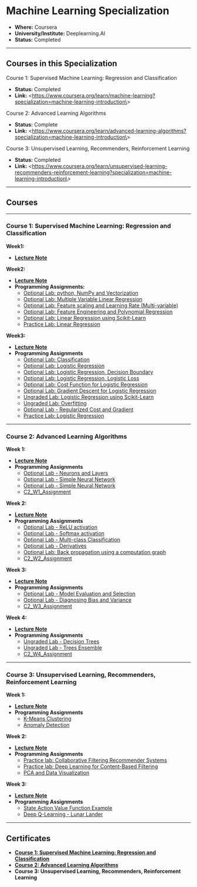 # Machine Learning Specialization

* **Where:** Coursera
* **University/Institute:** Deeplearning.AI
* **Status:** Completed

---

## Courses in this Specialization

Course 1: Supervised Machine Learning: Regression and Classification

* **Status:** Completed
* **Link:** \<<https://www.coursera.org/learn/machine-learning?specialization=machine-learning-introduction\>>

Course 2: Advanced Learning Algorithms

* **Status:** Complete
* **Link:** \<<https://www.coursera.org/learn/advanced-learning-algorithms?specialization=machine-learning-introduction\>>

Course 3: Unsupervised Learning, Recommenders, Reinforcement Learning

* **Status:** Completed
* **Link:** \<<https://www.coursera.org/learn/unsupervised-learning-recommenders-reinforcement-learning?specialization=machine-learning-introduction\>>

---

## Courses

---

### **Course 1: Supervised Machine Learning: Regression and Classification**

**Week1:**

* [**Lecture Note**](Course1/Week1/lecture_note.md)

**Week2:**

* [**Lecture Note**](Course1/Week2/lecture_note.md)
* **Programming Assignments:**
  * [Optional Lab: python, NumPy and Vectorization](Course1/Week2/C1_W2_Lab01_Python_Numpy_Vectorization_Soln.ipynb)
  * [Optional Lab: Multiple Variable Linear Regression](Course1/Week2/C1_W2_Lab02_Multiple_Variable_Soln.ipynb)
  * [Optional Lab: Feature scaling and Learning Rate (Multi-variable)](Course1/Week2/C1_W2_Lab03_Feature_Scaling_and_Learning_Rate_Soln.ipynb)
  * [Optional Lab: Feature Engineering and Polynomial Regression](Course1/Week2/C1_W2_Lab04_FeatEng_PolyReg_Soln.ipynb)
  * [Optional Lab: Linear Regression using Scikit-Learn](Course1/Week2/C1_W2_Lab05_Sklearn_GD_Soln.ipynb)
  * [Practice Lab: Linear Regression](Course1/Week2/C1_W2_Linear_Regression.ipynb)

**Week3:**

* [**Lecture Note**](Course1/Week3/lecture_note.md)
* **Programming Assignments**
  * [Optional Lab: Classification](Course1/Week3/C1_W3_Lab01_Classification_Soln.ipynb)
  * [Optional Lab: Logistic Regression](Course1/Week3/C1_W3_Lab02_Sigmoid_function_Soln.ipynb)
  * [Optional Lab: Logistic Regression, Decision Boundary](Course1/Week3/C1_W3_Lab03_Decision_Boundary_Soln.ipynb)
  * [Optional Lab: Logistic Regression, Logistic Loss](Course1/Week3/C1_W3_Lab04_LogisticLoss_Soln.ipynb)
  * [Optional Lab: Cost Function for Logistic Regression](Course1/Week3/C1_W3_Lab05_Cost_Function_Soln.ipynb)
  * [Optional Lab: Gradient Descent for Logistic Regression](Course1/Week3/C1_W3_Lab06_Gradient_Descent_Soln.ipynb)
  * [Ungraded Lab: Logistic Regression using Scikit-Learn](Course1/Week3//C1_W3_Lab07_Scikit_Learn_Soln.ipynb)
  * [Ungraded Lab: Overfitting](Course1/Week3/C1_W3_Lab08_Overfitting_Soln.ipynb)
  * [Optional Lab - Regularized Cost and Gradient](Course1/Week3/C1_W3_Lab09_Regularization_Soln.ipynb)
  * [Practice Lab: Logistic Regression](Course1/Week3/C1_W3_Logistic_Regression.ipynb)

---

### **Course 2: Advanced Learning Algorithms**

**Week 1:**

* [**Lecture Note**](Course2/Week1/lecture_note.ipynb)
* **Programming Assignments**
  * [Optional Lab - Neurons and Layers](Course2/Week1/C2_W1_Lab01_Neurons_and_Layers.ipynb)
  * [Optional Lab - Simple Neural Network](Course2/Week1/C2_W1_Lab02_CoffeeRoasting_TF.ipynb)
  * [Optional Lab - Simple Neural Network](Course2/Week1/C2_W1_Lab03_CoffeeRoasting_Numpy.ipynb)
  * [C2\_W1\_Assignment](Course2/Week1/C2_W1_Assignment.ipynb)

**Week 2:**

* [**Lecture Note**](Course2/Week2/lecture_note.ipynb)
* **Programming Assignments**
  * [Optional Lab - ReLU activation](Course2/Week2/C2_W2_Relu.ipynb)
  * [Optional Lab - Softmax activation](Course2/Week2/C2_W2_SoftMax.ipynb)
  * [Optional Lab - Multi-class Classification](/Course2/Week2/C2_W2_Multiclass_TF.ipynb)
  * [Optional Lab - Derivatives](/Course2/Week2/C2_W2_Derivatives.ipynb)
  * [Optional Lab: Back propagation using a computation graph](/Course2/Week2/C2_W2_Backprop.ipynb)
  * [C2\_W2\_Assignment](/Course2/Week2/C2_W2_Assignment.ipynb)

**Week 3:**

* [**Lecture Note**](Course2/Week3/lecture_note.ipynb)
* **Programming Assignments**
  * [Optional Lab - Model Evaluation and Selection](/Course2/Week3/C2W3_Lab_01_Model_Evaluation_and_Selection.ipynb)
  * [Optional Lab - Diagnosing Bias and Variance](/Course2/Week3/C2W3_Lab_02_Diagnosing_Bias_and_Variance.ipynb)
  * [C2\_W3\_Assignment](/Course2/Week3/C2_W3_Assignment.ipynb)

**Week 4:**

* [**Lecture Note**](Course2/Week4/lecture_note.ipynb)
* **Programming Assignments**
  * [Ungraded Lab - Decision Trees](/Course2/Week4/C2_W4_Lab_01_Decision_Trees.ipynb)
  * [Ungraded Lab - Trees Ensemble](/Course2/Week4/C2_W4_Lab_02_Tree_Ensemble.ipynb)
  * [C2\_W4\_Assignment](/Course2/Week4/C2_W4_Decision_Tree_with_Markdown.ipynb)

---

### **Course 3: Unsupervised Learning, Recommenders, Reinforcement Learning**

**Week 1:**

* [**Lecture Note**](/Course3/Week1/lecture_note.ipynb)
* **Programming Assignments**
  * [K-Means Clustering](/Course3/Week1/C3_W1_KMeans_Assignment.ipynb)
  * [Anomaly Detection](/Course3/Week1/C3_W1_Anomaly_Detection.ipynb)

**Week 2:**

* [**Lecture Note**](/Course3/Week2/lecture_note.ipynb)
* **Programming Assignments**
  * [Practice lab: Collaborative Filtering Recommender Systems](/Course3/Week2/C3_W2_Collaborative_RecSys_Assignment.ipynb)
  * [Practice lab: Deep Learning for Content-Based Filtering](/Course3/Week2/C3_W2_RecSysNN_Assignment.ipynb)
  * [PCA and Data Visualization](/Course3/Week2/C3_W2_Lab01_PCA_Visualization_Examples.ipynb)

**Week 3:**

* [**Lecture Note**](/Course3/Week3/lecture_note.ipynb)
* **Programming Assignments**
  * [State Action Value Function Example](/Course3/Week3/State-action%20value%20function%20example.ipynb)
  * [Deep Q-Learning - Lunar Lander](/Course3/Week3/C3_W3_A1_Assignment.ipynb)

---

## Certificates

* [**Course 1: Supervised Machine Learning: Regression and Classification**](https://coursera.org/share/ea0f566cd6d30c9494c8bd423d380b01)
* [**Course 2: Advanced Learning Algorithms**](https://coursera.org/share/38bfdec1a987d7c665ae10b2ede6c9a3)
* **Course 3: Unsupervised Learning, Recommenders, Reinforcement Learning**
